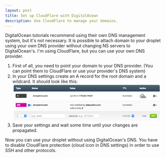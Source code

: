 ```yaml
---
layout: post
title: Set up CloudFlare with DigitalOcean
description: Use CloudFlare to manage your domains.
---
```


DigitalOcean tutorials recommend using their own DNS management system, but it's not necessary. It is possible to attach domain to your droplet using your own DNS provider without changing NS servers to DigitalOcean's. I'm using CloudFlare, but you can use your own DNS provider.

1. First of all, you need to point your domain to your DNS provider. (You can point them to CloudFlare or use your provider's DNS system)
2. In your DNS settings create an A record for the root domain and a wildcard. It should look like this: ![](/images/2014/08/digitalocean-cloudflare.png)
3. Save your settings and wait some time  until your changes are propagated.

Now you can use your droplet without using DigitalOcean's DNS. You have to disable CloudFlare protection (cloud icon in DNS settings) in order to use SSH and other protocols.
